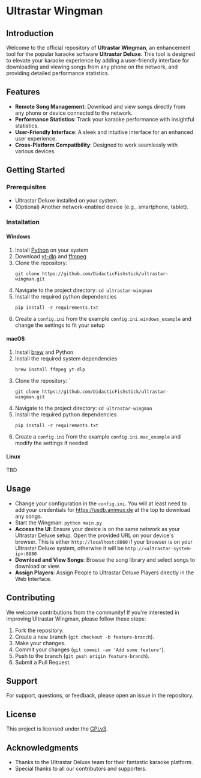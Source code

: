 # Ultrastar Wingman

## Introduction
Welcome to the official repository of **Ultrastar Wingman**, an enhancement tool for the popular karaoke software **Ultrastar Deluxe**. This tool is designed to elevate your karaoke experience by adding a user-friendly interface for downloading and viewing songs from any phone on the network, and providing detailed performance statistics.

## Features
- **Remote Song Management**: Download and view songs directly from any phone or device connected to the network.
- **Performance Statistics**: Track your karaoke performance with insightful statistics.
- **User-Friendly Interface**: A sleek and intuitive interface for an enhanced user experience.
- **Cross-Platform Compatibility**: Designed to work seamlessly with various devices.

## Getting Started

### Prerequisites
- Ultrastar Deluxe installed on your system.
- (Optional) Another network-enabled device (e.g., smartphone, tablet).

### Installation

#### Windows
1. Install [Python](https://www.python.org/) on your system
2. Download [yt-dlp](https://github.com/yt-dlp/yt-dlp) and [ffmpeg](https://ffmpeg.org/)
3. Clone the repository: `
    ```shell
    git clone https://github.com/DidacticFishstick/ultrastar-wingman.git
    ```
4. Navigate to the project directory: `cd ultrastar-wingman`
5. Install the required python dependencies
    ```shell
   pip install -r requirements.txt
   ```
6. Create a `config.ini` from the example `config.ini.windows_example` and change the settings to fit your setup

#### macOS
1. Install [brew](https://brew.sh/) and Python
2. Install the required system dependencies
    ```shell
    brew install ffmpeg yt-dlp
    ```
3. Clone the repository: `
    ```shell
    git clone https://github.com/DidacticFishstick/ultrastar-wingman.git
    ```
4. Navigate to the project directory: `cd ultrastar-wingman`
5. Install the required python dependencies
    ```shell
   pip install -r requirements.txt
   ```
6. Create a `config.ini` from the example `config.ini.mac_example` and modify the settings if needed


#### Linux
TBD

## Usage
- Change your configuration in the `config.ini`. You will at least need to add your credentials for https://usdb.animux.de at the top to download any songs.
- Start the Wingman: `python main.py`
- **Access the UI**: Ensure your device is on the same network as your Ultrastar Deluxe setup. Open the provided URL on your device's browser. This is either `http://localhost:8080` if your browser is on your Ultrastar Deluxe system, otherwise it will be `http://<ultrastar-system-ip>:8080`
- **Download and View Songs**: Browse the song library and select songs to download or view.
- **Assign Players**: Assign People to Ultrastar Deluxe Players directly in the Web Interface.

## Contributing
We welcome contributions from the community! If you're interested in improving Ultrastar Wingman, please follow these steps:
1. Fork the repository.
2. Create a new branch (`git checkout -b feature-branch`).
3. Make your changes.
4. Commit your changes (`git commit -am 'Add some feature'`).
5. Push to the branch (`git push origin feature-branch`).
6. Submit a Pull Request.

## Support
For support, questions, or feedback, please open an issue in the repository.

## License
This project is licensed under the [GPLv3](LICENSE).

## Acknowledgments
- Thanks to the Ultrastar Deluxe team for their fantastic karaoke platform.
- Special thanks to all our contributors and supporters.
